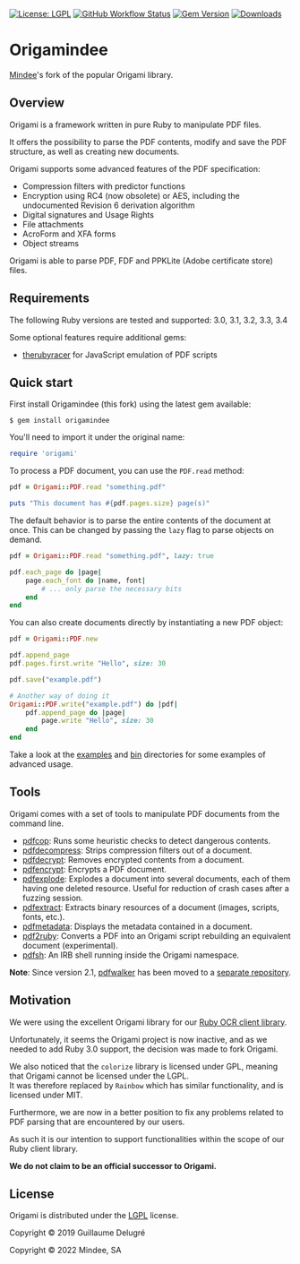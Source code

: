 [![License: LGPL](https://img.shields.io/github/license/mindee/origamindee)](https://www.gnu.org/licenses/lgpl-3.0)
[![GitHub Workflow Status](https://img.shields.io/github/actions/workflow/status/mindee/origamindee/test.yml)](https://github.com/mindee/origamindee)
[![Gem Version](https://img.shields.io/gem/v/origamindee)](https://rubygems.org/gems/origamindee)
[![Downloads](https://img.shields.io/gem/dt/origamindee.svg)](https://rubygems.org/gems/origamindee)

Origamindee
===========
[Mindee](https://mindee.com/)'s fork of the popular Origami library.

Overview
--------
Origami is a framework written in pure Ruby to manipulate PDF files.

It offers the possibility to parse the PDF contents, modify and save the PDF
structure, as well as creating new documents.

Origami supports some advanced features of the PDF specification:

  * Compression filters with predictor functions
  * Encryption using RC4 (now obsolete) or AES, including the undocumented Revision 6 derivation algorithm
  * Digital signatures and Usage Rights
  * File attachments
  * AcroForm and XFA forms
  * Object streams

Origami is able to parse PDF, FDF and PPKLite (Adobe certificate store) files.

Requirements
------------
The following Ruby versions are tested and supported: 3.0, 3.1, 3.2, 3.3, 3.4

Some optional features require additional gems:

  * [therubyracer][the-ruby-racer] for JavaScript emulation of PDF scripts

Quick start
-----------
First install Origamindee (this fork) using the latest gem available:

    $ gem install origamindee

You'll need to import it under the original name:
```ruby
require 'origami'
```

To process a PDF document, you can use the ``PDF.read`` method:

```ruby
pdf = Origami::PDF.read "something.pdf"

puts "This document has #{pdf.pages.size} page(s)"
```

The default behavior is to parse the entire contents of the document at once.
This can be changed by passing the ``lazy`` flag to parse objects on demand.

```ruby
pdf = Origami::PDF.read "something.pdf", lazy: true

pdf.each_page do |page|
    page.each_font do |name, font|
        # ... only parse the necessary bits
    end
end
```

You can also create documents directly by instantiating a new PDF object:

```ruby
pdf = Origami::PDF.new

pdf.append_page
pdf.pages.first.write "Hello", size: 30

pdf.save("example.pdf")

# Another way of doing it
Origami::PDF.write("example.pdf") do |pdf|
    pdf.append_page do |page|
        page.write "Hello", size: 30
    end
end
```

Take a look at the [examples](examples) and [bin](bin) directories for some examples of advanced usage.

Tools
-----
Origami comes with a set of tools to manipulate PDF documents from the command line.

  * [pdfcop](bin/pdfcop): Runs some heuristic checks to detect dangerous contents.
  * [pdfdecompress](bin/pdfdecompress): Strips compression filters out of a document.
  * [pdfdecrypt](bin/pdfdecrypt): Removes encrypted contents from a document.
  * [pdfencrypt](bin/pdfencrypt): Encrypts a PDF document.
  * [pdfexplode](bin/pdfexplode): Explodes a document into several documents, each of them having one deleted resource. 
                                  Useful for reduction of crash cases after a fuzzing session.
  * [pdfextract](bin/pdfextract): Extracts binary resources of a document (images, scripts, fonts, etc.).
  * [pdfmetadata](bin/pdfmetadata): Displays the metadata contained in a document.
  * [pdf2ruby](bin/pdf2ruby): Converts a PDF into an Origami script rebuilding an equivalent document (experimental).
  * [pdfsh](bin/pdfsh): An IRB shell running inside the Origami namespace.

**Note**: Since version 2.1, [pdfwalker][pdfwalker-gem] has been moved to a [separate repository][pdfwalker-repo].

Motivation
----------
We were using the excellent Origami library for our [Ruby OCR client library](https://github.com/mindee/mindee-api-ruby).

Unfortunately, it seems the Origami project is now inactive, and as we needed to add Ruby 3.0 support, the decision was made
to fork Origami.

We also noticed that the `colorize` library is licensed under GPL, meaning that Origami cannot be licensed under the LGPL.  
It was therefore replaced by `Rainbow` which has similar functionality, and is licensed under MIT.

Furthermore, we are now in a better position to fix any problems related to PDF parsing that are encountered by our users. 

As such it is our intention to support functionalities within the scope of our Ruby client library.

**We do not claim to be an official successor to Origami.**

License
-------
Origami is distributed under the [LGPL](COPYING.LESSER) license.

Copyright © 2019 Guillaume Delugré

Copyright © 2022 Mindee, SA

[the-ruby-racer]: https://rubygems.org/gems/therubyracer
[pdfwalker-gem]: https://rubygems.org/gems/pdfwalker
[pdfwalker-repo]: https://github.com/gdelugre/pdfwalker
